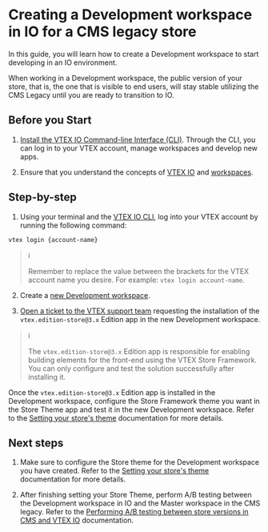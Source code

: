 # Creating a Development workspace in IO for a CMS legacy store
In this guide, you will learn how to create a Development workspace to start developing in an IO environment. 

When working in a Development workspace, the public version of your store, that is, the one that is visible to end users, will stay stable utilizing the CMS Legacy until you are ready to transition to IO.
## Before you Start
1. [Install the VTEX IO Command-line Interface (CLI)](https://developers.vtex.com/vtex-developer-docs/docs/vtex-io-documentation-vtex-io-cli-installation-and-command-reference). Through the CLI, you can log in to your VTEX account, manage workspaces and develop new apps.

2. Ensure that you understand the concepts of [VTEX IO](https://developers.vtex.com/vtex-developer-docs/docs/vtex-io-documentation-what-is-vtex-io) and [workspaces](https://developers.vtex.com/vtex-developer-docs/docs/vtex-io-documentation-workspace).
## Step-by-step
1. Using your terminal and the [VTEX IO CLI](https://developers.vtex.com/vtex-developer-docs/docs/vtex-io-documentation-vtex-io-cli-installation-and-command-reference), log into your VTEX account by running the following command:

```
vtex login {account-name}
```
>  ℹ️        
> 
> Remember to replace the value between the brackets for the VTEX account name you desire. For example: `vtex login account-name`.

2. Create a [new Development workspace](https://developers.vtex.com/vtex-developer-docs/docs/vtex-io-documentation-creating-a-development-workspace).

3. [Open a ticket to the VTEX support team](https://help-tickets.vtex.com/smartlink/sso/login/zendesk?_ga=2.222513819.1487123273.1647865109-1001456323.1619912759) requesting the installation of the `vtex.edition-store@3.x` Edition app in the new Development workspace.

> ℹ️ 
> 
> The `vtex.edition-store@3.x` Edition app is responsible for enabling building elements for the front-end using the VTEX Store Framework. You can only configure and test the solution successfully after installing it.

Once the `vtex.edition-store@3.x` Edition app is installed in the Development workspace, configure the Store Framework theme you want in the Store Theme app and test it in the new Development workspace. Refer to the [Setting your store's theme](https://developers.vtex.com/vtex-developer-docs/docs/vtex-io-documentation-3-settingyourstoretheme) documentation for more details.

## Next steps
1. Make sure to configure the Store theme for the Development workspace you have created. Refer to the [Setting your store's theme](https://developers.vtex.com/vtex-developer-docs/docs/vtex-io-documentation-3-settingyourstoretheme) documentation for more details.


2. After finishing setting your Store Theme, perform A/B testing between the Development workspace in IO and the Master workspace in the CMS legacy. Refer to the [Performing A/B testing between store versions in CMS and VTEX IO]() documentation.
